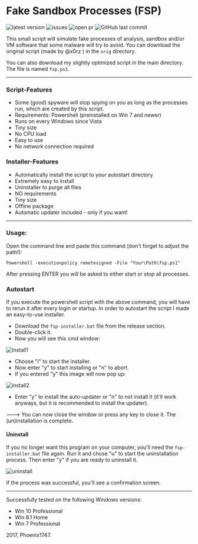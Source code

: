 # Fake Sandbox Processes (FSP)
![latest version](https://img.shields.io/github/release/Phoenix1747/fake-sandbox.svg?style=flat-square) ![issues](https://img.shields.io/github/issues/Phoenix1747/fake-sandbox.svg?style=flat-square) ![open pr](https://img.shields.io/github/issues-pr-raw/phoenix1747/fake-sandbox.svg?style=flat-square) ![GitHub last commit](https://img.shields.io/github/last-commit/phoenix1747/fake-sandbox.svg?style=flat-square)

This small script will simulate fake processes of analysis, sandbox and/or VM software that some malware will try to avoid.
You can download the original script (made by @x0rz ) in the ```orig```  directory.

You can also download my slightly optimized script in the main directory. The file is named ```fsp.ps1```.

---

### Script-Features

* Some (good) spyware will stop spying on you as long as the processes run, which are created by this script.
* Requirements: Powershell (preinstalled on Win 7 and newer)
* Runs on every Windows since Vista
* Tiny size
* No CPU load
* Easy to use
* No network connection required

### Installer-Features

* Automatically install the script to your autostart directory
* Extremely easy to install
* Uninstaller to purge all files
* NO requirements
* Tiny size
* Offline package
* Automatic updater included - only if you want!

---

### Usage:

Open the command line and paste this command (don't forget to adjust the path!):

``` Powershell -executionpolicy remotesigned -File "Your\Path\fsp.ps1" ```

After pressing ENTER you will be asked to either start or stop all processes.

### Autostart

If you execute the powershell script with the above command, you will have to rerun it after every login or startup.
In order to autostart the script I made an easy-to-use installer.

* Download the ```fsp-installer.bat``` file from the release section.
* Double-click it.
* Now you will see this cmd window:
  
 ![install1](https://phoenix1747.github.io/host/install.png)
		
* Choose "i" to start the installer.
* Now enter "y" to start installing or "n" to abort.
* If you entered "y" this image will now pop up:

![install2](https://phoenix1747.github.io/host/install2.png)

* Enter "y" to install the auto-updater or "n" to not install it (it'll work anyways, but it is recommended to install the updater).

---> You can now close the window or press any key to close it. The (un)installation is complete.

#### Uninstall

If you no longer want this program on your computer, you'll need the ```fsp-installer.bat``` file again.
Run it and chose "u" to start the uninstallation process. Then enter "y" if you are ready to uninstall it.

![uninstall](https://phoenix1747.github.io/host/uninstall.png)

If the process was successful, you'll see a confirmation screen.

---

Successfully tested on the following Windows versions:

* Win 10 Professional
* Win 8.1 Home
* Win 7 Professional

2017, Phoenix1747.
